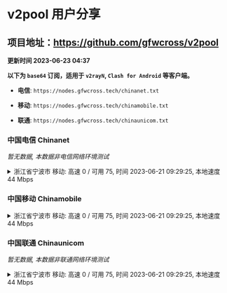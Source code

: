 # v2pool 用户分享
## 项目地址：<https://github.com/gfwcross/v2pool>
**更新时间 2023-06-23 04:37**


**以下为 `base64` 订阅，适用于 `v2rayN`, `Clash for Android` 等客户端。**

- **电信**: `https://nodes.gfwcross.tech/chinanet.txt`

- **移动**: `https://nodes.gfwcross.tech/chinamobile.txt`

- **联通**: `https://nodes.gfwcross.tech/chinaunicom.txt`


### 中国电信 Chinanet
<i>暂无数据, 本数据非电信网络环境测试</i>
<details><summary>浙江省宁波市 移动: 高速 0 / 可用 75, 时间 2023-06-21 09:29:25, 本地速度 44 Mbps</summary><p>可用节点订阅：https://transfer.sh/iE1mXiy8Rg/running.txt<br>高速节点订阅：https://transfer.sh/yLE9HPiQjw/good.txt<br>低延迟节点订阅：https://transfer.sh/Kh5rl7ttu4/low_delay.txt</p></details>
<p></p>

### 中国移动 Chinamobile
<details><summary>浙江省宁波市 移动: 高速 0 / 可用 75, 时间 2023-06-21 09:29:25, 本地速度 44 Mbps</summary><p>可用节点订阅：https://transfer.sh/iE1mXiy8Rg/running.txt<br>高速节点订阅：https://transfer.sh/yLE9HPiQjw/good.txt<br>低延迟节点订阅：https://transfer.sh/Kh5rl7ttu4/low_delay.txt</p></details>
<p></p>

### 中国联通 Chinaunicom
<i>暂无数据, 本数据非联通网络环境测试</i>
<details><summary>浙江省宁波市 移动: 高速 0 / 可用 75, 时间 2023-06-21 09:29:25, 本地速度 44 Mbps</summary><p>可用节点订阅：https://transfer.sh/iE1mXiy8Rg/running.txt<br>高速节点订阅：https://transfer.sh/yLE9HPiQjw/good.txt<br>低延迟节点订阅：https://transfer.sh/Kh5rl7ttu4/low_delay.txt</p></details>
<p></p>